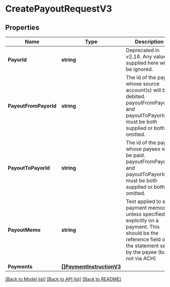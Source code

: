 # CreatePayoutRequestV3

## Properties

Name | Type | Description | Notes
------------ | ------------- | ------------- | -------------
**PayorId** | **string** | Deprecated in v2.16. Any value supplied here will be ignored. | [optional] 
**PayoutFromPayorId** | **string** | The id of the payor whose source account(s) will be debited. payoutFromPayorId and payoutToPayorId must be both supplied or both omitted. | [optional] 
**PayoutToPayorId** | **string** | The id of the payor whose payees will be paid. payoutFromPayorId and payoutToPayorId must be both supplied or both omitted. | [optional] 
**PayoutMemo** | **string** | Text applied to all payment memos unless specified explicitly on a payment. This should be the reference field on the statement seen by the payee (but not via ACH) | [optional] 
**Payments** | [**[]PaymentInstructionV3**](PaymentInstructionV3.md) |  | 

[[Back to Model list]](../README.md#documentation-for-models) [[Back to API list]](../README.md#documentation-for-api-endpoints) [[Back to README]](../README.md)


